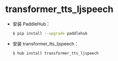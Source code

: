 # transformer_tts_ljspeech
* 安装 PaddleHub：

    ```bash
    $ pip install --upgrade paddlehub
    ```

* 安装 transformer_tts_ljspeech：

    ```bash
    $ hub install transformer_tts_ljspeech
    ```
